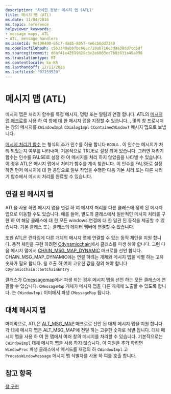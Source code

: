 ```yaml
---
description: '자세한 정보: 메시지 맵 (ATL)'
title: 메시지 맵 (ATL)
ms.date: 11/04/2016
ms.topic: reference
helpviewer_keywords:
- message maps, ATL
- ATL, message handlers
ms.assetid: 9e100400-65c7-4a85-8857-4e6cb6dd7340
ms.openlocfilehash: c5b3340abbfbc66ac710ab716e3daa38dd7cd6df
ms.sourcegitcommit: d6af41e42699628c3e2e6063ec7b03931a49a098
ms.translationtype: MT
ms.contentlocale: ko-KR
ms.lasthandoff: 12/11/2020
ms.locfileid: "97159520"
---
```

# <a name="message-maps-atl"></a>메시지 맵 (ATL)

메시지 맵은 처리기 함수를 특정 메시지, 명령 또는 알림과 연결 합니다. ATL의 [메시지 맵 매크로](../atl/reference/message-map-macros-atl.md)를 사용 하 여 창에 대 한 메시지 맵을 지정할 수 있습니다. , 및의 창 프로시저는 창의 메시지를 `CWindowImpl` `CDialogImpl` `CContainedWindowT` 메시지 맵으로 보냅니다.

[메시지 처리기 함수](../atl/message-handler-functions.md) 는 형식의 추가 인수를 허용 합니다 `BOOL&` . 이 인수는 메시지가 처리 되었는지 여부를 나타내며, 기본적으로 TRUE로 설정 되어 있습니다. 그러면 처리기 함수는 인수를 FALSE로 설정 하 여 메시지를 처리 하지 않았음을 나타낼 수 있습니다. 이 경우 ATL은 메시지 맵에서 처리기 함수를 계속 찾습니다. 이 인수를 FALSE로 설정 하면 먼저 메시지에 대 한 응답으로 일부 작업을 수행한 다음 기본 처리 또는 다른 처리기 함수에서 메시지 처리를 완료할 수 있습니다.

## <a name="chained-message-maps"></a>연결 된 메시지 맵

ATL을 사용 하면 메시지 맵을 연결 하 여 메시지 처리를 다른 클래스에 정의 된 메시지 맵으로 이동할 수도 있습니다. 예를 들어, 별도의 클래스에서 일반적인 메시지 처리를 구현 하 여 해당 클래스에 대 한 모든 windows 연결에 대 한 일관 된 동작을 제공할 수 있습니다. 기본 클래스 또는 클래스의 데이터 멤버에 연결할 수 있습니다.

또한 ATL은 런타임에 다른 개체의 메시지 맵에 연결할 수 있는 동적 체인을 지원 합니다. 동적 체인을 구현 하려면 [Cdynamicchain](../atl/reference/cdynamicchain-class.md)에서 클래스를 파생 해야 합니다. 그런 다음 메시지 맵에서 [CHAIN_MSG_MAP_DYNAMIC](reference/message-map-macros-atl.md#chain_msg_map_dynamic) 매크로를 선언 합니다. CHAIN_MSG_MAP_DYNAMIC에는 연결 하려는 개체와 메시지 맵을 식별 하는 고유 숫자가 필요 합니다. 을 호출 하 여이 고유한 값을 정의 해야 합니다 `CDynamicChain::SetChainEntry` .

클래스가 [Cmessagemap](../atl/reference/cmessagemap-class.md)에서 파생 되는 경우 메시지 맵을 선언 하는 모든 클래스에 연결할 수 있습니다. `CMessageMap` 개체가 메시지 맵을 다른 개체에 노출할 수 있도록 합니다. 는 `CWindowImpl` 이미에서 파생 `CMessageMap` 됩니다.

## <a name="alternate-message-maps"></a>대체 메시지 맵

마지막으로, ATL은 [ALT_MSG_MAP](reference/message-map-macros-atl.md#alt_msg_map) 매크로로 선언 된 대체 메시지 맵을 지원 합니다. 각 대체 메시지 맵은 ALT_MSG_MAP에 전달 하는 고유한 숫자로 식별 됩니다. 대체 메시지 맵을 사용 하 여 한 맵에서 여러 창의 메시지를 처리할 수 있습니다. 기본적으로는 `CWindowImpl` 대체 메시지 맵을 사용 하지 않습니다. 이 지원을 추가 하려면 `WindowProc` 파생 클래스에서 메서드를 재정의 하 `CWindowImpl` 고 `ProcessWindowMessage` 메시지 맵 식별자를 사용 하 여를 호출 합니다.

## <a name="see-also"></a>참고 항목

[창 구현](../atl/implementing-a-window.md)
